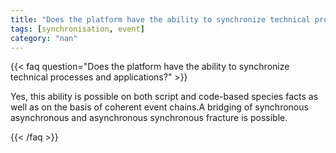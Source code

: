 ```yaml
---
title: "Does the platform have the ability to synchronize technical processes and applications?"
tags: [synchronisation, event]
category: "nan"
---
```


<!-- QUESTION -->

{{< faq question="Does the platform have the ability to synchronize technical processes and applications?" >}}

<!-- ANSWER -->

Yes, this ability is possible on both script and code-based species facts as well as on the basis of coherent event chains.A bridging of synchronous asynchronous and asynchronous synchronous fracture is possible.

{{< /faq >}}
